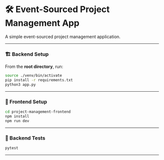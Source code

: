 # 🛠️ Event-Sourced Project Management App

A simple event-sourced project management application.

---

### 🏗️ Backend Setup

From the **root directory**, run:

```sh
source ./venv/bin/activate
pip install -r requirements.txt
python3 app.py
```

---

### 🎨 Frontend Setup

```sh
cd project-management-frontend
npm install
npm run dev
```

---

### 🧪 Backend Tests

```sh
pytest
```

---

